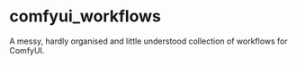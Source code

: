 # comfyui_workflows
A messy, hardly organised and little understood collection of workflows for ComfyUI.
